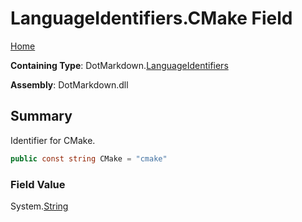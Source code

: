 <a name="_top"></a>

# LanguageIdentifiers\.CMake Field

[Home](../../../README.md#_top)

**Containing Type**: DotMarkdown\.[LanguageIdentifiers](../README.md#_top)

**Assembly**: DotMarkdown\.dll

## Summary

Identifier for CMake\.

```csharp
public const string CMake = "cmake"
```

### Field Value

System\.[String](https://docs.microsoft.com/en-us/dotnet/api/system.string)